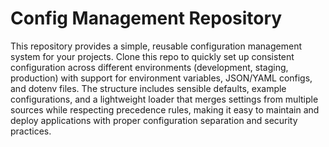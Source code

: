 # Config Management Repository

This repository provides a simple, reusable configuration management system for your projects. Clone this repo to quickly set up consistent configuration across different environments (development, staging, production) with support for environment variables, JSON/YAML configs, and dotenv files. The structure includes sensible defaults, example configurations, and a lightweight loader that merges settings from multiple sources while respecting precedence rules, making it easy to maintain and deploy applications with proper configuration separation and security practices.